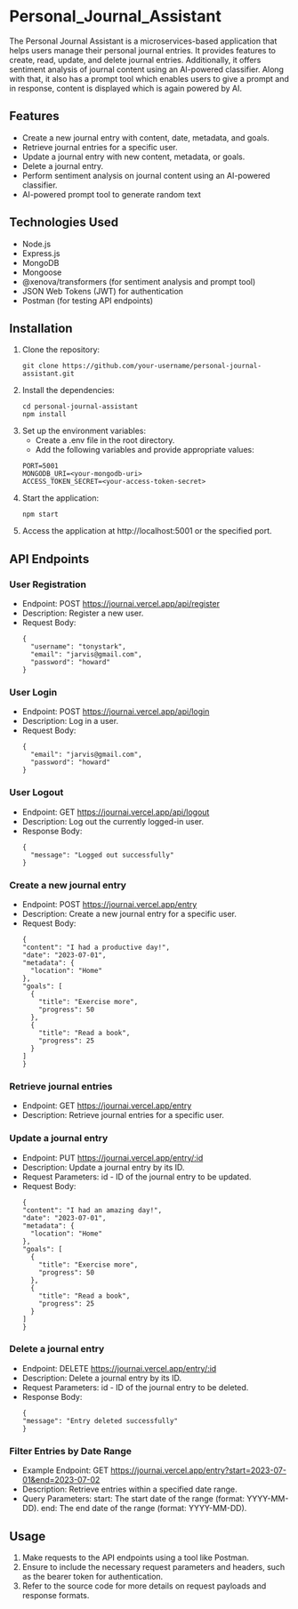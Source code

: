 # Personal_Journal_Assistant

The Personal Journal Assistant is a microservices-based application that helps users manage their personal journal entries. It provides features to create, read, update, and delete journal entries. Additionally, it offers sentiment analysis of journal content using an AI-powered classifier. Along with that, it also has a prompt tool which enables users to give a prompt and in response, content is displayed which is again powered by AI.

## Features

- Create a new journal entry with content, date, metadata, and goals.
- Retrieve journal entries for a specific user.
- Update a journal entry with new content, metadata, or goals.
- Delete a journal entry.
- Perform sentiment analysis on journal content using an AI-powered classifier.
- AI-powered prompt tool to generate random text

## Technologies Used

- Node.js
- Express.js
- MongoDB
- Mongoose
- @xenova/transformers (for sentiment analysis and prompt tool)
- JSON Web Tokens (JWT) for authentication
- Postman (for testing API endpoints)

## Installation

1. Clone the repository:
   ```shell
   git clone https://github.com/your-username/personal-journal-assistant.git
2. Install the dependencies:
   ```shell
   cd personal-journal-assistant
   npm install
3. Set up the environment variables:
   - Create a .env file in the root directory.
   - Add the following variables and provide appropriate values:
   ```shell
   PORT=5001
   MONGODB_URI=<your-mongodb-uri>
   ACCESS_TOKEN_SECRET=<your-access-token-secret>
4. Start the application:
   ```shell
   npm start
5. Access the application at http://localhost:5001 or the specified port.

## API Endpoints

### User Registration
- Endpoint: POST https://journai.vercel.app/api/register
- Description: Register a new user.
- Request Body:
  ```shell
  {
    "username": "tonystark",
    "email": "jarvis@gmail.com",
    "password": "howard"
  }

### User Login
- Endpoint: POST https://journai.vercel.app/api/login
- Description: Log in a user.
- Request Body:
  ```shell
  {
    "email": "jarvis@gmail.com",
    "password": "howard"
  }

### User Logout
- Endpoint: GET https://journai.vercel.app/api/logout
- Description: Log out the currently logged-in user.
- Response Body:
  ```shell
  {
    "message": "Logged out successfully"
  }

### Create a new journal entry
- Endpoint: POST https://journai.vercel.app/entry
- Description: Create a new journal entry for a specific user.
- Request Body:
  ```shell
  {
  "content": "I had a productive day!",
  "date": "2023-07-01",
  "metadata": {
    "location": "Home"
  },
  "goals": [
    {
      "title": "Exercise more",
      "progress": 50
    },
    {
      "title": "Read a book",
      "progress": 25
    }
  ]
  }

### Retrieve journal entries
- Endpoint: GET https://journai.vercel.app/entry
- Description: Retrieve journal entries for a specific user.

### Update a journal entry
- Endpoint: PUT https://journai.vercel.app/entry/:id
- Description: Update a journal entry by its ID.
- Request Parameters: id - ID of the journal entry to be updated.
- Request Body:
  ```shell
  {
  "content": "I had an amazing day!",
  "date": "2023-07-01",
  "metadata": {
    "location": "Home"
  },
  "goals": [
    {
      "title": "Exercise more",
      "progress": 50
    },
    {
      "title": "Read a book",
      "progress": 25
    }
  ]
  }

### Delete a journal entry
- Endpoint: DELETE https://journai.vercel.app/entry/:id
- Description: Delete a journal entry by its ID.
- Request Parameters: id - ID of the journal entry to be deleted.
- Response Body:
  ```shell
  {
  "message": "Entry deleted successfully"
  }

### Filter Entries by Date Range
- Example Endpoint: GET https://journai.vercel.app/entry?start=2023-07-01&end=2023-07-02
- Description: Retrieve entries within a specified date range.
- Query Parameters:
    start: The start date of the range (format: YYYY-MM-DD).
    end: The end date of the range (format: YYYY-MM-DD).

## Usage

1. Make requests to the API endpoints using a tool like Postman.
2. Ensure to include the necessary request parameters and headers, such as the bearer token for authentication.
3. Refer to the source code for more details on request payloads and response formats.

